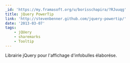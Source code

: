 ```yaml
---
_id: 'https://my.framasoft.org/u/borisschapira/?RJuuqg'
title: jQuery PowerTip
link: 'http://stevenbenner.github.com/jquery-powertip/'
date: '2013-03-07'
tags:
    - jQUery
    - sharemarks
    - Tooltip
---
```


<div class="markdown"><p>Librairie jQuery pour l'affichage d'infobulles élaborése.
</p></div>
